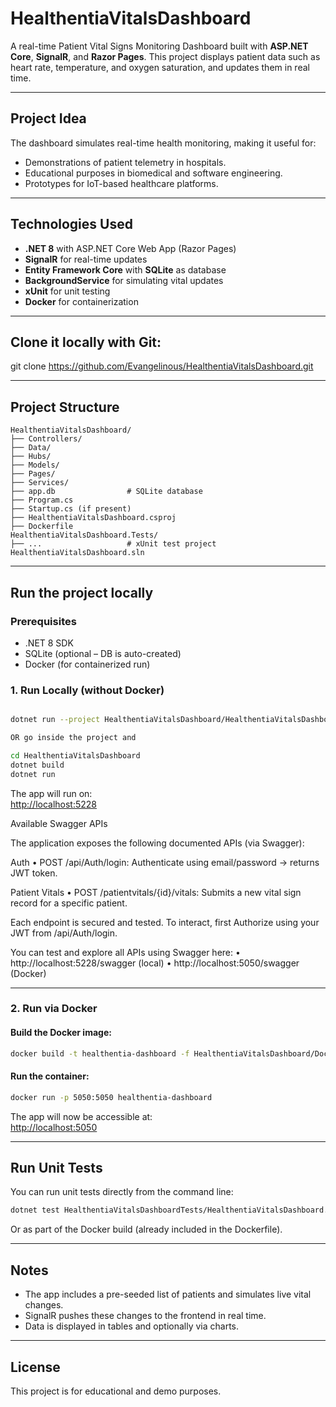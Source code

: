 
# HealthentiaVitalsDashboard

A real-time Patient Vital Signs Monitoring Dashboard built with **ASP.NET Core**, **SignalR**, and **Razor Pages**. This project displays patient data such as heart rate, temperature, and oxygen saturation, and updates them in real time.

---

## Project Idea

The dashboard simulates real-time health monitoring, making it useful for:
- Demonstrations of patient telemetry in hospitals.
- Educational purposes in biomedical and software engineering.
- Prototypes for IoT-based healthcare platforms.

---

## Technologies Used

- **.NET 8** with ASP.NET Core Web App (Razor Pages)
- **SignalR** for real-time updates
- **Entity Framework Core** with **SQLite** as database
- **BackgroundService** for simulating vital updates
- **xUnit** for unit testing
- **Docker** for containerization

---
##  Clone it locally with Git:

git clone https://github.com/Evangelinous/HealthentiaVitalsDashboard.git

---

## Project Structure

```
HealthentiaVitalsDashboard/
├── Controllers/
├── Data/
├── Hubs/
├── Models/
├── Pages/
├── Services/
├── app.db                # SQLite database
├── Program.cs
├── Startup.cs (if present)
├── HealthentiaVitalsDashboard.csproj
├── Dockerfile
HealthentiaVitalsDashboard.Tests/
├── ...                   # xUnit test project
HealthentiaVitalsDashboard.sln
```

---

## Run the project locally

### Prerequisites
- .NET 8 SDK
- SQLite (optional – DB is auto-created)
- Docker (for containerized run)

### 1. Run Locally (without Docker)
```bash

dotnet run --project HealthentiaVitalsDashboard/HealthentiaVitalsDashboard.csproj

OR go inside the project and 

cd HealthentiaVitalsDashboard
dotnet build
dotnet run
```

The app will run on:  
[http://localhost:5228](http://localhost:5228)

Available Swagger APIs

The application exposes the following documented APIs (via Swagger):

Auth
	•	POST /api/Auth/login: Authenticate using email/password → returns JWT token.

Patient Vitals
	•	POST /patientvitals/{id}/vitals: Submits a new vital sign record for a specific patient.

Each endpoint is secured and tested. To interact, first Authorize using your JWT from /api/Auth/login.

You can test and explore all APIs using Swagger here:
	•	http://localhost:5228/swagger (local)
	•	http://localhost:5050/swagger (Docker)

    
---

### 2. Run via Docker

#### Build the Docker image:
```bash
docker build -t healthentia-dashboard -f HealthentiaVitalsDashboard/Dockerfile .
```

#### Run the container:
```bash
docker run -p 5050:5050 healthentia-dashboard
```

The app will now be accessible at:  
[http://localhost:5050](http://localhost:5050)

---

## Run Unit Tests

You can run unit tests directly from the command line:

```bash
dotnet test HealthentiaVitalsDashboardTests/HealthentiaVitalsDashboard.Tests.csproj
```

Or as part of the Docker build (already included in the Dockerfile).

---

## Notes

- The app includes a pre-seeded list of patients and simulates live vital changes.
- SignalR pushes these changes to the frontend in real time.
- Data is displayed in tables and optionally via charts.

---

## License

This project is for educational and demo purposes.
